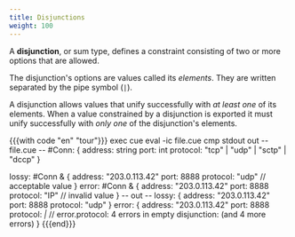 ```yaml
---
title: Disjunctions
weight: 100
---
```


A **disjunction**, or sum type,
defines a constraint consisting of two or more options that are allowed.

The disjunction's options are values called its *elements*.
They are written separated by the pipe symbol (`|`).

A disjunction allows values
that unify successfully with *at least one* of its elements.
When a value constrained by a disjunction is exported
it must unify successfully with *only one* of the disjunction's elements.
<!-- TODO: should we relax or refine this wording,
given that `x: 1 & ( 1 | int )` exports successfully? -->

<!--more-->

{{{with code "en" "tour"}}}
exec cue eval -ic file.cue
cmp stdout out
-- file.cue --
#Conn: {
	address:  string
	port:     int
	protocol: "tcp" | "udp" | "sctp" | "dccp"
}

lossy: #Conn & {
	address:  "203.0.113.42"
	port:     8888
	protocol: "udp" // acceptable value
}
error: #Conn & {
	address:  "203.0.113.42"
	port:     8888
	protocol: "IP" // invalid value
}
-- out --
lossy: {
    address:  "203.0.113.42"
    port:     8888
    protocol: "udp"
}
error: {
    address:  "203.0.113.42"
    port:     8888
    protocol: _|_ // error.protocol: 4 errors in empty disjunction: (and 4 more errors)
}
{{{end}}}

